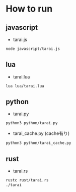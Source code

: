 # How to run

## javascript

- tarai.js
```bash
node javascript/tarai.js
```  

## lua

- tarai.lua
```bash
lua lua/tarai.lua
```

## python

- tarai.py

```bash
python3 python/tarai.py
```

- tarai_cache.py (cache有り)

```bash
python3 python/tarai_cache.py
```

## rust

- tarai.rs

```bash
rustc rust/tarai.rs
./tarai
```